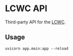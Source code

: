 # LCWC API

Third-party API for the [LCWC](https://www.lcwc911.us/live-incident-list).


## Usage

    uvicorn app.main:app --reload